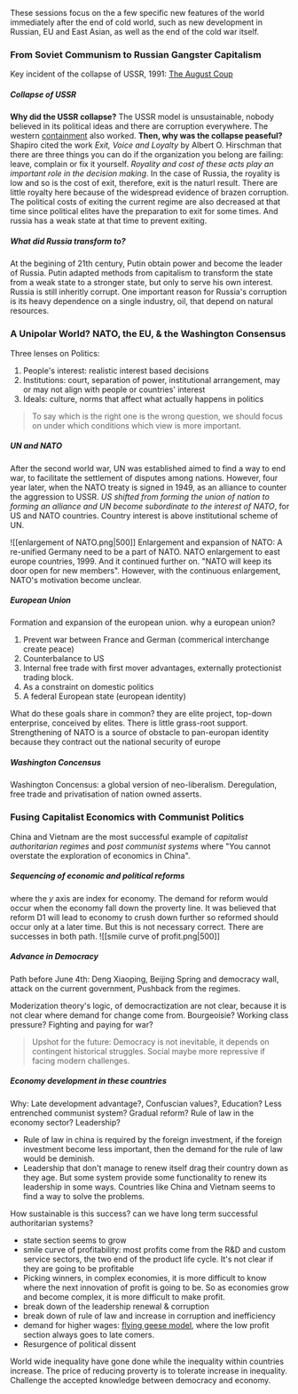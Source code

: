 These sessions focus on the a few specific new features of the world immediately after the end of cold world, such as new development in Russian, EU and East Asian, as well as the end of the cold war itself.

### From Soviet Communism to Russian Gangster Capitalism
Key incident of the collapse of USSR, 1991: [The August Coup](https://en.wikipedia.org/wiki/1991_Soviet_coup_d%27état_attempt)
##### Collapse of USSR
**Why did the USSR collapse?** The USSR model is unsustainable, nobody believed in its political ideas and there are corruption everywhere. The western [containment](https://en.wikipedia.org/wiki/Containment) also worked. **Then, why was the collapse peaseful?** Shapiro cited the work *Exit, Voice and Loyalty* by Albert O. Hirschman that there are three things you can do if the organization you belong are failing: leave, complain or fix it yourself. *Royality and cost of these acts play an important role in the decision making*. In the case of Russia, the royality is low and so is the cost of exit, therefore, exit is the naturl result. There are little royalty here because of the widespread evidence of brazen corruption. The political costs of exiting the current regime are also decreased at that time since political elites have the preparation to exit for some times. And russia has a weak state at that time to prevent exiting. 

##### What did Russia transform to? 
At the begining of 21th century, Putin obtain power and become the leader of Russia. Putin adapted methods from capitalism to transform the state from a weak state to a stronger state, but only to serve his own interest. Russia is still inheritly corrupt. One important reason for Russia's corruption is its heavy dependence on a single industry, oil, that depend on natural resources. 

### A Unipolar World? NATO, the EU, & the Washington Consensus
Three lenses on Politics:
1. People's interest: realistic interest based decisions
2. Institutions: court, separation of power, institutional arrangement, may or may not align with people or countries' interest
3. Ideals: culture, norms that affect what actually happens in politics

>To say which is the right one is the wrong question, we should focus on under which conditions which view is more important. 
##### UN and NATO
After the second world war, UN was established aimed to find a way to end war, to facilitate the settlement of disputes among nations. However, four year later, when the NATO treaty is signed in 1949, as an alliance to counter the aggression to USSR. *US shifted from forming the union of nation to forming an alliance and UN become subordinate to the interest of NATO*, for US and NATO countries. Country interest is above institutional scheme of UN.

![[enlargement of NATO.png|500]]
Enlargement and expansion of NATO: A re-unified Germany need to be a part of NATO. NATO enlargement to east europe countries, 1999. And it continued further on. "NATO will keep its door open for new members". However, with the continuous enlargement, NATO's motivation become unclear. 
##### European Union
Formation and expansion of the european union. why a european union? 
1. Prevent war between France and German (commerical interchange create peace)
2. Counterbalance to US
3. Internal free trade with first mover advantages, externally protectionist trading block.
4. As a constraint on domestic politics
5. A federal European state (european identity)

What do these goals share in common? they are elite project, top-down enterprise, conceived by elites. There is little grass-root support. Strengthening of NATO is a source of obstacle to pan-europan identity because they contract out the national security of europe
##### Washington Concensus
Washington Concensus: a global version of neo-liberalism. Deregulation, free trade and privatisation of nation owned asserts.

### Fusing Capitalist Economics with Communist Politics
China and Vietnam are the most successful example of *capitalist authoritarian regimes* and *post communist systems* where "You cannot overstate the exploration of economics in China".

##### Sequencing of economic and political reforms
where the $y$ axis are index for economy. The demand for reform would occur when the economy fall down the proverty line. It was believed that reform D1 will lead to economy to crush down further so reformed should occur only at a later time. But this is not necessary correct. There are successes in both path.
![[smile curve of profit.png|500]]

##### Advance in Democracy
Path before June 4th: Deng Xiaoping, Beijing Spring and democracy wall, attack on the current government, Pushback from the regimes. 

Moderization theory's logic, of democractization are not clear, because it is not clear where demand for change come from. Bourgeoisie? Working class pressure? Fighting and paying for war? 
>Upshot for the future: Democracy is not inevitable, it depends on contingent historical struggles. Social maybe more repressive if facing modern challenges. 

##### Economy development in these countries
Why: Late development advantage?, Confuscian values?, Education? Less entrenched communist system? Gradual reform? Rule of law in the economy sector? Leadership?
- Rule of law in china is required by the foreign investment, if the foreign investment become less important, then the demand for the rule of law would be deminish. 
- Leadership that don't manage to renew itself drag their country down as they age. But some system provide some functionality to renew its leadership in some ways. Countries like China and Vietnam seems to find a way to solve the problems. 

How sustainable is this success? can we have long term successful authoritarian systems?
- state section seems to grow
- smile curve of profitability: most profits come from the R&D and custom service sectors, the two end of the product life cycle. It's not clear if they are going to be profitable
- Picking winners, in complex economies, it is more difficult to know where the next innovation of profit is going to be. So as economies grow and become complex, it is more difficult to make profit.
- break down of the leadership renewal & corruption
- break down of rule of law and increase in corruption and inefficiency
- demand for higher wages: [flying geese model](https://www.grips.ac.jp/forum/module/prsp/FGeese.htm), where the low profit section always goes to late comers. 
- Resurgence of political dissent

World wide inequality have gone done while the inequality within countries increase. The price of reducing proverty is to tolerate increase in inequality. 
Challenge the accepted knowledge between democracy and economy. 


